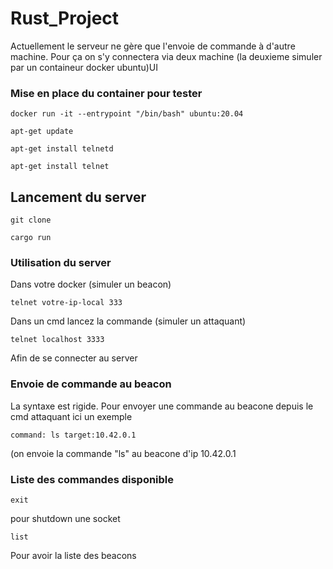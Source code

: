 # Rust_Project

 Actuellement le serveur ne gère que l'envoie de commande à d'autre machine.
 Pour ça on s'y connectera via deux machine (la deuxieme simuler par un containeur docker ubuntu)UI
 
 ### Mise en place du container pour tester
 ```
 docker run -it --entrypoint "/bin/bash" ubuntu:20.04
 ```
 ```
 apt-get update
 ```
```
apt-get install telnetd
```
```
apt-get install telnet
```

## Lancement du server
 ```
 git clone
 ```
 ```
 cargo run
 ```
 ### Utilisation du server
 Dans votre docker (simuler un beacon)
 ```
 telnet votre-ip-local 333
 ```
 Dans un cmd lancez la commande (simuler un attaquant)
 ```
 telnet localhost 3333
 ```
 Afin de se connecter au server
 ### Envoie de commande au beacon
 La syntaxe est rigide.
 Pour envoyer une commande au beacone depuis le cmd attaquant
 ici un exemple
 ```
 command: ls target:10.42.0.1
 ```
 (on envoie la commande "ls" au beacone d'ip 10.42.0.1
### Liste des commandes disponible
```
exit
``` 
pour shutdown une socket
```
list
```
Pour avoir la liste des beacons